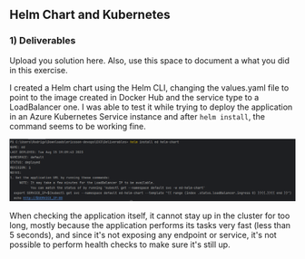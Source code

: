 ## Helm Chart and Kubernetes


### 1) Deliverables

Upload you solution here. Also, use this space to document a what you did in this exercise.

I created a Helm chart using the Helm CLI, changing the values.yaml file to point to the image created in Docker Hub and the service type to a LoadBalancer one.
I was able to test it while trying to deploy the application in an Azure Kubernetes Service instance and after ``helm install``, the command seems to be working fine.

![img.png](img.png)

When checking the application itself, it cannot stay up in the cluster for too long, mostly because the application performs its tasks very fast (less than 5 seconds), and since it's not exposing any endpoint or service, it's not possible to perform health checks to make sure it's still up.